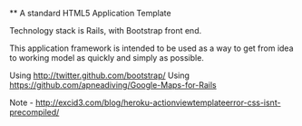 ** A standard HTML5 Application Template

Technology stack is Rails, with Bootstrap front end.

This application framework is intended to be used as a way to get from idea to working model as quickly and simply as possible.

Using http://twitter.github.com/bootstrap/
Using https://github.com/apneadiving/Google-Maps-for-Rails

Note - http://excid3.com/blog/heroku-actionviewtemplateerror-css-isnt-precompiled/
